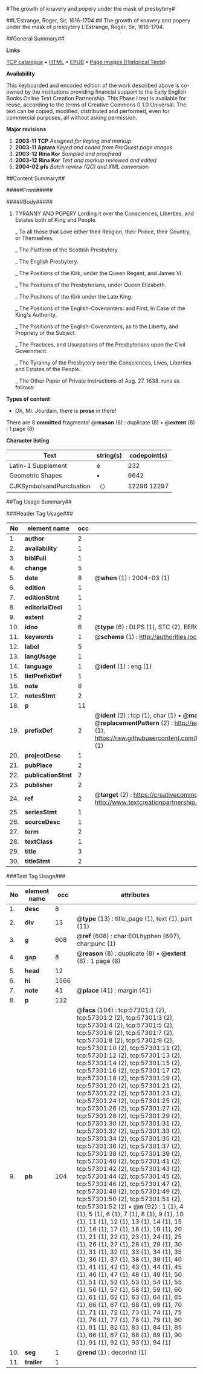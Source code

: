 #The growth of knavery and popery under the mask of presbytery#

##L'Estrange, Roger, Sir, 1616-1704.##
The growth of knavery and popery under the mask of presbytery
L'Estrange, Roger, Sir, 1616-1704.

##General Summary##

**Links**

[TCP catalogue](http://www.ota.ox.ac.uk/tcp/)  • 
[HTML](http://tei.it.ox.ac.uk/tcp/Texts-HTML/free/A47/A47866.html)  • 
[EPUB](http://tei.it.ox.ac.uk/tcp/Texts-EPUB/free/A47/A47866.epub) • 
[Page images (Historical Texts)](https://data.historicaltexts.jisc.ac.uk/view?pubId=eebo-12254541e&pageId=eebo-12254541e-57301-1)

**Availability**

This keyboarded and encoded edition of the
	       work described above is co-owned by the institutions
	       providing financial support to the Early English Books
	       Online Text Creation Partnership. This Phase I text is
	       available for reuse, according to the terms of Creative
	       Commons 0 1.0 Universal. The text can be copied,
	       modified, distributed and performed, even for
	       commercial purposes, all without asking permission.

**Major revisions**

1. __2003-11__ __TCP__ *Assigned for keying and markup*
1. __2003-11__ __Aptara__ *Keyed and coded from ProQuest page images*
1. __2003-12__ __Rina Kor__ *Sampled and proofread*
1. __2003-12__ __Rina Kor__ *Text and markup reviewed and edited*
1. __2004-02__ __pfs__ *Batch review (QC) and XML conversion*

##Content Summary##

#####Front#####

#####Body#####

1. TYRANNY
AND
POPERY
Lording it over the Consciences,
Liberties, and Estates
both of King and People.

    _ To all those that Love either their Religion,
their Prince, their Country, or
Themselves.

    _ The Platform of the Scottish
Presbytery.

    _ The English Presbytery.

    _ The Positions of the Kirk, under
the Queen Regent, and
James VI.

    _ The Positions of the Presbyterians,
under Queen Elizabeth.

    _ The Positions of the Kirk under
the Late King.

    _ The Positions of the English-Covenanters:
and First, In Case
of the King's Authority.

    _ The Positions of the English-Covenanters,
as to the Liberty,
and Propriety of the Subject.

    _ The Practices, and Usurpations
of the Presbyterians upon the
Civil Government.

    _ The Tyranny of the Presbytery over
the Consciences, Lives, Liberties
and Estates of the People.

    _ The Other Paper of Private Instructions
of Aug. 27. 1638. runs as
follows:

**Types of content**

  * Oh, Mr. Jourdain, there is **prose** in there!

There are 8 **ommitted** fragments! 
 @__reason__ (8) : duplicate (8)  •  @__extent__ (8) : 1 page (8)

**Character listing**


|Text|string(s)|codepoint(s)|
|---|---|---|
|Latin-1 Supplement|è|232|
|Geometric Shapes|▪|9642|
|CJKSymbolsandPunctuation|〈〉|12296 12297|

##Tag Usage Summary##

###Header Tag Usage###

|No|element name|occ|attributes|
|---|---|---|---|
|1.|__author__|2||
|2.|__availability__|1||
|3.|__biblFull__|1||
|4.|__change__|5||
|5.|__date__|8| @__when__ (1) : 2004-03 (1)|
|6.|__edition__|1||
|7.|__editionStmt__|1||
|8.|__editorialDecl__|1||
|9.|__extent__|2||
|10.|__idno__|6| @__type__ (6) : DLPS (1), STC (2), EEBO-CITATION (1), OCLC (1), VID (1)|
|11.|__keywords__|1| @__scheme__ (1) : http://authorities.loc.gov/ (1)|
|12.|__label__|5||
|13.|__langUsage__|1||
|14.|__language__|1| @__ident__ (1) : eng (1)|
|15.|__listPrefixDef__|1||
|16.|__note__|6||
|17.|__notesStmt__|2||
|18.|__p__|11||
|19.|__prefixDef__|2| @__ident__ (2) : tcp (1), char (1)  •  @__matchPattern__ (2) : ([0-9\-]+):([0-9IVX]+) (1), (.+) (1)  •  @__replacementPattern__ (2) : http://eebo.chadwyck.com/downloadtiff?vid=$1&page=$2 (1), https://raw.githubusercontent.com/textcreationpartnership/Texts/master/tcpchars.xml#$1 (1)|
|20.|__projectDesc__|1||
|21.|__pubPlace__|2||
|22.|__publicationStmt__|2||
|23.|__publisher__|2||
|24.|__ref__|2| @__target__ (2) : https://creativecommons.org/publicdomain/zero/1.0/ (1), http://www.textcreationpartnership.org/docs/. (1)|
|25.|__seriesStmt__|1||
|26.|__sourceDesc__|1||
|27.|__term__|2||
|28.|__textClass__|1||
|29.|__title__|3||
|30.|__titleStmt__|2||


###Text Tag Usage###

|No|element name|occ|attributes|
|---|---|---|---|
|1.|__desc__|8||
|2.|__div__|13| @__type__ (13) : title_page (1), text (1), part (11)|
|3.|__g__|608| @__ref__ (608) : char:EOLhyphen (607), char:punc (1)|
|4.|__gap__|8| @__reason__ (8) : duplicate (8)  •  @__extent__ (8) : 1 page (8)|
|5.|__head__|12||
|6.|__hi__|1566||
|7.|__note__|41| @__place__ (41) : margin (41)|
|8.|__p__|132||
|9.|__pb__|104| @__facs__ (104) : tcp:57301:1 (2), tcp:57301:2 (2), tcp:57301:3 (2), tcp:57301:4 (2), tcp:57301:5 (2), tcp:57301:6 (2), tcp:57301:7 (2), tcp:57301:8 (2), tcp:57301:9 (2), tcp:57301:10 (2), tcp:57301:11 (2), tcp:57301:12 (2), tcp:57301:13 (2), tcp:57301:14 (2), tcp:57301:15 (2), tcp:57301:16 (2), tcp:57301:17 (2), tcp:57301:18 (2), tcp:57301:19 (2), tcp:57301:20 (2), tcp:57301:21 (2), tcp:57301:22 (2), tcp:57301:23 (2), tcp:57301:24 (2), tcp:57301:25 (2), tcp:57301:26 (2), tcp:57301:27 (2), tcp:57301:28 (2), tcp:57301:29 (2), tcp:57301:30 (2), tcp:57301:31 (2), tcp:57301:32 (2), tcp:57301:33 (2), tcp:57301:34 (2), tcp:57301:35 (2), tcp:57301:36 (2), tcp:57301:37 (2), tcp:57301:38 (2), tcp:57301:39 (2), tcp:57301:40 (2), tcp:57301:41 (2), tcp:57301:42 (2), tcp:57301:43 (2), tcp:57301:44 (2), tcp:57301:45 (2), tcp:57301:46 (2), tcp:57301:47 (2), tcp:57301:48 (2), tcp:57301:49 (2), tcp:57301:50 (2), tcp:57301:51 (2), tcp:57301:52 (2)  •  @__n__ (92) : 1 (1), 4 (1), 5 (1), 6 (1), 7 (1), 8 (1), 9 (1), 10 (1), 11 (1), 12 (1), 13 (1), 14 (1), 15 (1), 16 (1), 17 (1), 18 (1), 19 (1), 20 (1), 21 (1), 22 (1), 23 (1), 24 (1), 25 (1), 26 (1), 27 (1), 28 (1), 29 (1), 30 (1), 31 (1), 32 (1), 33 (1), 34 (1), 35 (1), 36 (1), 37 (1), 38 (1), 39 (1), 40 (1), 41 (1), 42 (1), 43 (1), 44 (1), 45 (1), 46 (1), 47 (1), 48 (1), 49 (1), 50 (1), 51 (1), 52 (1), 53 (1), 54 (1), 55 (1), 56 (1), 57 (1), 58 (1), 59 (1), 60 (1), 61 (1), 62 (1), 63 (1), 64 (1), 65 (1), 66 (1), 67 (1), 68 (1), 69 (1), 70 (1), 71 (1), 72 (1), 73 (1), 74 (1), 75 (1), 76 (1), 77 (1), 78 (1), 79 (1), 80 (1), 81 (1), 82 (1), 83 (1), 84 (1), 85 (1), 86 (1), 87 (1), 88 (1), 89 (1), 90 (1), 91 (1), 92 (1), 93 (1), 94 (1)|
|10.|__seg__|1| @__rend__ (1) : decorInit (1)|
|11.|__trailer__|1||
